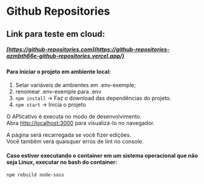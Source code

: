 # Github Repositories

## Link para teste em cloud:
##### [https://github-repositories.com](https://github-repositories-azmbth66e-github-repositories.vercel.app/)

#### Para iniciar o projeto em ambiente local:

1. Setar variáveis de ambientes em .env-exemple;
2. renomear .env-exemple para .env
3. `npm install` -> Faz o download das dependências do projeto.
4. `npm start` -> Inicia o projeto

O APlicativo é executa no modo de desenvolvimento.\
Abra [http://localhost:3000](http://localhost:3000) para visualizá-lo no navegador.

A página será recarregada se você fizer edições. \
Você também verá quaisquer erros de lint no console.

#### Caso estiver executando o container em um sistema operacional que não seja Linux, executar no bash do container:

    npm rebuild node-sass
